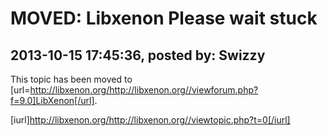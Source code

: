 # MOVED: Libxenon Please wait stuck

## 2013-10-15 17:45:36, posted by: Swizzy

This topic has been moved to [url=http://libxenon.org/http://libxenon.org//viewforum.php?f=9.0]LibXenon[/url].  
   
 [iurl]http://libxenon.org/http://libxenon.org//viewtopic.php?t=0[/iurl]